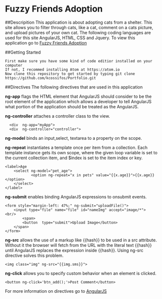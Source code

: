 # Fuzzy Friends Adoption

##Descripition 
This application is about adopting cats from a shelter. This site allows you to filter through cats, like a cat, comment on a cats picture, and upload pictures of your own cat. The following coding languages are used for this site AngularJS, HTML, CSS and Jquery.
To view this application go to [Fuzzy Friends Adoption](https://kcossifos.github.io/Portfolio/CatAdoption/index.html)

##Getting Started
```
First make sure you have some kind of code editior installed on your computer
If not, I recommed installing Atom at https://atom.io
Now clone this repository to get started by typing git clone https://github.com/kcossifos/Portfolio.git
```

##Directives
The following directives that are used in this application

**ng-app** flags the HTML element that AngularJS should consider to be the root element of the application which allows a developer to tell AngularJS what portion of the application should be treated as the AngularJS.

**ng-controller** attaches a controller class to the view.

```
  <div  ng-app="myApp">
  <div  ng-controller="controller">
```
**ng-model** binds an input,select, textarea to a property on the scope.

**ng-repeat** instantiates a template once per item from a collection. Each template instance gets its own scope, where the given loop variable is set to the current collection item, and $index is set to the item index or key.

```
<label>Age
	<select ng-model="pet_age">
          	<option ng-repeat="x in pets" value="{{x.age}}">{{x.age}}</option>
	</select>
</label>
```

**ng-submit** enables binding AngularJS expressions to onsubmit events.

```
<form style="margin-left: 47%;" ng-submit="uploadFile()">
	<input type="file" name="file" id="nameImg" accept="image/*"> <br/>
        <span>
		<button  type="submit">Upload Image</button>
	</span>
</form>
```

**ng-src** allows the use of a markup like {{hash}} to be used in a src attribute. Without it the browser will fetch from the URL with the literal text {{hash}} until AngularJS replaces the expression inside {{hash}}. Using ng-src directive solves this problem.

```
<img class="img" ng-src="{{img.sms}}">  
```

**ng-click** allows you to specify custom behavior when an element is clicked.
```
<button ng-click='btn_add();'>Post Comment</button>
```

For more information on directives go to [AngularJS](https://docs.angularjs.org/tutorial)




